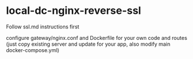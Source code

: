 # local-dc-nginx-reverse-ssl


Follow ssl.md instructions first

configure gateway/nginx.conf and Dockerfile for your own code and routes (just copy existing server and update for your app, also modify main docker-compose.yml)